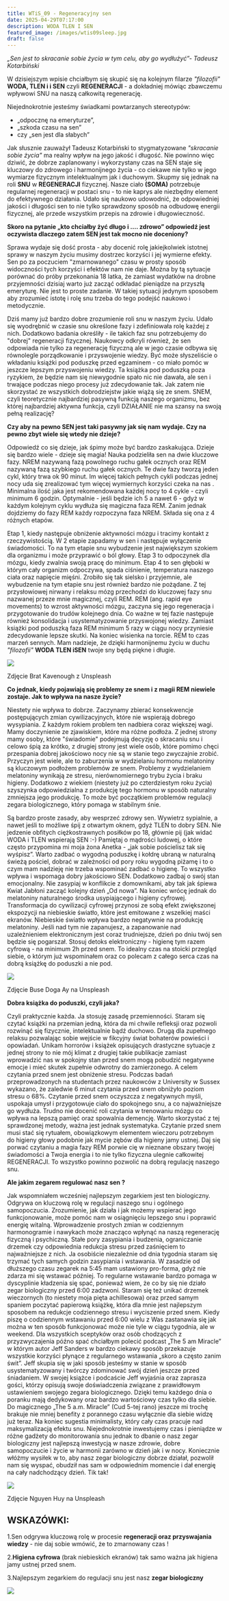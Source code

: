 ```yaml
---
title: WTiS_09 - Regeneracyjny sen
date: 2025-04-29T07:17:00
description: WODA TLEN I SEN
featured_image: /images/wtis09sleep.jpg
draft: false
---
```

_„Sen jest to skracanie sobie życia w tym celu, aby go wydłużyć”- Tadeusz Kotarbiński_

W dzisiejszym wpisie chciałbym się skupić się na kolejnym filarze  _"filozofii"_  **WODA, TLEN i i SEN** czyli **REGENERACJI** - a dokładniej mówiąc zbawczemu wpływowi SNU na naszą całkowitą regenerację.

Niejednokrotnie jesteśmy świadkami powtarzanych  stereotypów: 

- „odpocznę na emeryturze”, 
- „szkoda czasu na sen” 
- czy „sen jest dla słabych”

Jak słusznie zauważył Tadeusz Kotarbiński to stygmatyzowane _"skracanie sobie życia"_ ma realny wpływ na jego jakość i długość. Nie powinno więc dziwić, że dobrze zaplanowany i wykorzystany czas na SEN staje się  kluczowy do zdrowego i harmonijnego życia - co ciekawe nie tylko w jego wymiarze fizycznym intelektualnym jak i duchowym. Skupmy się jednak na roli **SNU** w **REGENERACJI** fizycznej. Nasze ciało **(SOMA)** potrzebuje regularnej regeneracji w postaci snu  - to nie kaprys ale niezbędny element do efektywnego działania. Udało się naukowo udowodnić, że odpowiedniej jakości i długości sen to nie tylko sprawdzony sposób na odbudowę energii fizycznej, ale przede wszystkim przepis na zdrowie i długowieczność.   

**Skoro na pytanie „kto chciałby żyć długo i …. zdrowo” odpowiedź jest oczywista dlaczego zatem SEN jest tak mocno nie doceniony?&#32;&#32;**

Sprawa wydaje się dość prosta - aby docenić rolę  jakiejkolwiek istotnej sprawy w naszym życiu musimy dostrzec korzyści i jej wymierne  efekty. Sen po za poczuciem "zmarnowanego" czasu w prosty sposób widoczności tych korzyści i efektów nam nie daje. Można by tą sytuacje porównać do próby przekonania 18 latka, że zamiast wydatków na drobne przyjemności dzisiaj warto już zacząć odkładać pieniądze na przyszłą emeryturę. Nie jest to proste zadanie. W takiej sytuacji jedynym sposobem aby zrozumieć istotę i rolę snu trzeba do tego podejść naukowo i metodycznie.

Dziś mamy już bardzo dobre zrozumienie roli snu w naszym życiu.  Udało się wyodrębnić w czasie snu określone fazy i zdefiniowała rolę każdej z nich. Dodatkowo badania  określiły -  ile takich faz snu potrzebujemy do "dobrej" regeneracji fizycznej. Naukowcy odkryli  również, że sen odpowiada nie tylko za regenerację fizyczną ale w jego czasie odbywa się równolegle porządkowanie i przyswojenie wiedzy. Być może słyszeliście o wkładaniu książki pod poduszkę przed egzaminem - co miało pomóc w jeszcze lepszym przyswojeniu wiedzy. Ta książka pod poduszką poza ryzykiem, że będzie nam się niewygodnie spało nic nie dawała, ale sen i trwające podczas niego procesy już zdecydowanie tak. Jak zatem nie skorzystać ze wszystkich dobrodziejstw jakie wiążą się ze snem. SNEM, czyli teoretycznie najbardziej pasywną funkcją naszego organizmu, bez której najbardziej aktywna funkcja, czyli DZIAŁANIE nie ma szansy na swoją pełną realizację? 

**Czy aby na pewno SEN jest taki pasywny jak się nam wydaje. Czy na pewno zbyt wiele się wtedy nie dzieje?**

Odpowiedź co się dzieje, jak śpimy może być bardzo zaskakująca. Dzieje się bardzo wiele - dzieje się magia! Nauka podzieliła sen na dwie kluczowe fazy. NREM nazywaną fazą powolnego ruchu gałek ocznych oraz REM nazywaną fazą szybkiego ruchu gałek ocznych. Te dwie fazy tworzą jeden cykl, który trwa ok 90 minut. Im więcej takich pełnych cykli podczas jednej nocy uda się  zrealizować tym więcej wymiernych korzyści czeka na nas . Minimalna ilość jaka jest rekomendowana każdej nocy to 4 cykle -  czyli minimum  6 godzin. Optymalnie - jeśli będzie ich 5 a nawet 6 - gdyż w każdym kolejnym cyklu wydłuża się magiczna faza REM. Zanim jednak dojdziemy do fazy REM każdy rozpoczyna faza NREM. Składa się ona z 4 różnych etapów. 

Etap 1, kiedy następuje obniżenie aktywności mózgu i tracimy kontakt z rzeczywistością. W 2 etapie zapadamy w sen i następuje wyłączenie świadomości. To na tym etapie snu wybudzenie jest największym szokiem dla organizmu i może przyprawić o ból głowy. Etap 3 to odpoczynek dla mózgu, kiedy zwalnia swoją pracę do minimum. Etap 4 to sen głęboki w którym cały organizm odpoczywa, spada ciśnienie, temperatura naszego ciała oraz napięcie mięśni. Zrobiło się tak sielsko i przyjemnie, ale wybudzenie na tym etapie snu jest również bardzo nie pożądane. Z tej przysłowiowej nirwany i relaksu mózg przechodzi do kluczowej fazy snu nazwanej przeze mnie magicznej, czyli REM. REM (ang. rapid eye movements) to wzrost aktywności mózgu, zaczyna się jego regeneracja i przygotowanie do trudów kolejnego dnia. Co ważne w tej fazie następuje również konsolidacja i usystematyzowanie przyswojonej wiedzy. Zamiast książki pod poduszką faza REM minimum 5 razy w ciągu nocy przyniesie zdecydowanie lepsze skutki. Na koniec wisienka na torcie. REM to czas marzeń sennych. Mam nadzieje, że dzięki harmonijnemu życiu w duchu _"filozofii"_ **WODA TLEN iSEN** twoje sny będą piękne i długie. 

![](/images/wtis09brain.jpg)

Zdjęcie Brat Kavenough z Unspleash

**Co jednak, kiedy pojawiają się problemy ze snem i z magii REM niewiele zostaje. Jak to wpływa na nasze życie?**

Niestety nie wpływa to dobrze. Zaczynamy zbierać  konsekwencje postępujących zmian cywilizacyjnych, które  nie  wspierają dobrego wysypiania. Z każdym rokiem problem ten nadbiera coraz większej wagi. Mamy doczynienie  ze zjawiskiem, które ma różne podłoża. Z jednej strony mamy osoby, które "świadomie" podejmują decyzję o skracaniu snu  i celowo śpią za krótko, z drugiej strony jest wiele osób, które pomimo chęci przespania dobrej jakościowo nocy nie są w stanie tego zwyczajnie zrobić. Przyczyn jest wiele, ale to zaburzenia w wydzielaniu hormonu melatoniny są kluczowym podłożem problemów ze snem. Problemy z wydzielaniem melatoniny wynikają ze stresu, nierównomiernego trybu życia i braku higieny. Dodatkowo z wiekiem (niestety już po czterdziestym roku życia) szyszynka odpowiedzialna z produkcję tego hormonu w sposób naturalny zmniejsza jego produkcję. To może być początkiem problemów regulacji zegara biologicznego, który pomaga w stabilnym śnie. 

Są bardzo proste zasady, aby wesprzeć zdrowy sen. Wywietrz sypialnie, a nawet jeśli to możliwe śpij z otwartym oknem, gdyż TLEN to dobry SEN. Nie jedzenie obfitych ciężkostrawnych posiłków po 18, głównie pij (jak widać WODA i TLEN wspierają SEN :-) Pamiętaj o mądrości ludowej, o które często przypomina mi moja żona Anetka - „jak sobie pościelisz tak się wyśpisz”. Warto  zadbać o wygodną  poduszkę i kołdrę ubraną w naturalną świeżą pościel,  dobrać w zależności od pory roku wygodną piżamę i  to o czym mam nadzieję nie trzeba wspominać zadbać o higienę. To wszystko wpływa i wspomaga dobry jakościowo SEN. Dodatkowo zadbaj o swój stan emocjonalny. Nie zasypiaj w konflikcie z domownikami, aby tak jak śpiewa Kwiat Jabłoni zacząć kolejny dzień „Od nowa”. Na koniec wrócę jednak do melatoniny naturalnego środka usypiającego i higieny cyfrowej. Transformacja do cywilizacji cyfrowej przynosi ze sobą efekt zwiększonej ekspozycji na niebieskie światło, które jest emitowane z wszelkiej maści ekranów. Niebieskie światło wpływa bardzo negatywnie na produkcję melatoniny. Jeśli nad tym nie zapanujesz, a zapanowanie nad uzależnieniem elektronicznym jest coraz trudniejsze, dzień po dniu twój sen będzie się pogarszał. Stosuj detoks elektroniczny - higienę tym razem cyfrową - na minimum 2h przed snem. To idealny czas na stoicki przegląd siebie, o którym już wspominałem oraz co polecam z całego serca czas na dobrą książkę do poduszki a nie pod.

![](/images/wtis09book.jpg)

Zdjęcie Buse Doga Ay na Unspleash

**Dobra książka do poduszki, czyli jaka?**

 Czyli praktycznie każda. Ja stosuję zasadę przemienności. Staram się czytać książki na przemian jedną, która da mi chwile refleksji oraz pozwoli rozwinąć się fizycznie, intelektualnie bądź duchowo. Drugą dla zupełnego relaksu pozwalając sobie wejście w fikcyjny świat bohaterów powieści i opowiadań. Unikam horrorów i książek opisujących drastyczne sytuacje z jednej strony to nie mój klimat z drugiej takie publikacje zamiast wprowadzić nas w spokojny stan przed snem mogą pobudzić negatywne emocje i mieć skutek zupełnie odwrotny do zamierzonego. A celem czytania przed snem jest obniżenie stresu. Podczas badań przeprowadzonych na studentach przez naukowców z University w Sussex wykazano, że zaledwie 6 minut czytania przed snem obniżyło poziom stresu o 68%. Czytanie przed snem oczyszcza z negatywnych myśli, uspokaja umysł i przygotowuje ciało do spokojnego snu, a co najważniejsze go wydłuża. Trudno nie docenić roli czytania w trenowaniu mózgu co wpływa na lepszą pamięć oraz spowalnia demencję. Warto skorzystać z tej sprawdzonej metody, ważna jest jednak systematyka. Czytanie przed snem musi stać się rytuałem, obowiązkowym elementem wieczoru potrzebnym do higieny głowy podobnie jak mycie zębów dla higieny jamy ustnej. Daj się porwać czytaniu a magia fazy REM porwie cię w nieznane obszary twojej świadomości a Twoja energia i to nie tylko fizyczna ulegnie całkowitej REGENERACJI. To wszystko powinno pozwolić na dobrą regulację naszego snu.

**Ale jakim zegarem regulować nasz sen ?**

Jak wspomniałem wcześniej najlepszym zegarkiem jest ten biologiczny. Odgrywa on kluczową rolę w regulacji naszego snu i ogólnego samopoczucia. Zrozumienie, jak działa i jak możemy wspierać jego funkcjonowanie, może pomóc nam w osiągnięciu lepszego snu i poprawić energię witalną. Wprowadzenie prostych zmian w codziennym harmonogramie i nawykach może znacząco wpłynąć na naszą regenerację fizyczną i psychiczną. Stałe pory zasypiania i budzenia, ograniczanie drzemek czy odpowiednia redukcja stresu przed zaśnięciem to najważniejsze z nich. Ja osobiście niezależnie od dnia tygodnia staram się trzymać tych samych godzin zasypiania i wstawania. W zasadzie od dłuższego czasu zegarek na 5:45 mam ustawiony pro-forma, gdyż nie zdarza mi się wstawać później. To regularne wstawanie bardzo pomaga w dyscyplinie kładzenia się spać, ponieważ wiem, że co by się nie działo zegar biologiczny przed 6:00 zadzwoni. Staram się też unikać drzemek wieczornych (to niestety moja pięta achillesowa) oraz przed samym spaniem poczytać papierową książkę, która dla mnie jest najlepszym sposobem na redukcje codziennego stresu i wyciszenie przed snem. Kiedy piszę o codziennym wstawaniu przed 6:00 wielu z Was zastanawia się jak można w ten sposób funkcjonować może nie tyle w ciągu tygodnia, ale w weekend. Dla wszystkich sceptyków oraz osób chodzących z przyzwyczajenia późno spać chciałbym polecić podcast „The 5 am Miracle” w którym autor Jeff Sanders w bardzo ciekawy sposób przekazuje wszystkie korzyści płynące z regularnego wstawania „skoro a często zanim świt”. Jeff skupia się w jaki sposób jesteśmy w stanie w sposób usystematyzowany i twórczy zdominować swój dzień jeszcze przed śniadaniem. W swojej książce i podcaście Jeff wyjaśnia oraz zaprasza gości, którzy opisują swoje doświadczenia związane z prawidłowym ustawieniem swojego zegara biologicznego. Dzięki temu każdego dnia o poranku mają dedykowany oraz bardzo wartościowy czas tylko dla siebie. Do magicznego „The 5 a.m. Miracle” (Cud 5-tej rano) jeszcze mi trochę brakuje nie mniej benefity z porannego czasu wyłącznie dla siebie widzę już teraz. Na koniec sugestia minimalisty, który cały czas pracuje nad maksymalizacją efektu snu. Niejednokrotnie inwestujemy czas i pieniądze w różne gadżety do monitorowania snu jednak to dbanie o nasz zegar biologiczny jest najlepszą inwestycją w nasze zdrowie, dobre samopoczucie i życie w harmonii zarówno w dzień jak i w nocy. Koniecznie włóżmy wysiłek w to, aby nasz zegar biologiczny dobrze działał, pozwolił nam się wyspać, obudził nas sam w odpowiednim momencie i dał energię na cały nadchodzący dzień. Tik tak!

![](/images/wtis09clock.jpg)

Zdjęcie Nguyen Huy na Unspleash

## **WSKAZÓWKI:**

1.Sen odgrywa kluczową rolę w procesie **regeneracji oraz przyswajania wiedzy** - nie daj sobie wmówić, że to zmarnowany czas !

2.**Higiena cyfrowa** (brak niebieskich ekranów) tak samo ważna jak higiena jamy ustnej przed snem.

3.Najlepszym zegarkiem do regulacji snu jest nasz **zegar biologiczny**

![](/images/WTiS_piktogram.png)
